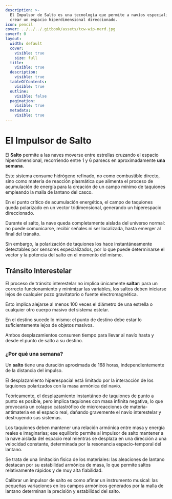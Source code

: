 ```yaml
---
description: >-
  El Impulsor de Salto es una tecnología que permite a navíos especializados
  crear un espacio hiperdimensional direccionado.
icon: pencil
cover: ../../../.gitbook/assets/tcw-wip-nerd.jpg
coverY: 0
layout:
  width: default
  cover:
    visible: true
    size: full
  title:
    visible: true
  description:
    visible: true
  tableOfContents:
    visible: true
  outline:
    visible: false
  pagination:
    visible: true
  metadata:
    visible: true
---
```


# El Impulsor de Salto

El **Salto** permite a las naves moverse entre estrellas cruzando el espacio hiperdimensional, recorriendo entre 1 y 6 parsecs en aproximadamente **una semana**.

Este sistema consume hidrógeno refinado, no como combustible directo, sino como materia de reacción plasmática que alimenta el proceso de acumulación de energía para la creación de un campo mínimo de taquiones empleando la malla de lantano del casco.

En el punto crítico de acumulación energética, el campo de taquiones queda polarizado en un vector tridimensional, generando un hiperespacio direccionado.

Durante el salto, la nave queda completamente aislada del universo normal: no puede comunicarse, recibir señales ni ser localizada, hasta emerger al final del tránsito.

Sin embargo, la polarización de taquiones los hace instantáneamente detectables por sensores especializados, por lo que puede determinarse el vector y la potencia del salto en el momento del mismo.

## Tránsito Interestelar

El proceso de tránsito interestelar no implica únicamente **saltar**: para un correcto funcionamiento y minimizar las variables, los saltos deben iniciarse lejos de cualquier pozo gravitatorio o fuente electromagnética.

Esto implica alejarse al menos 100 veces el diámetro de una estrella o cualquier otro cuerpo masivo del sistema estelar.

En el destino sucede lo mismo: el punto de destino debe estar lo suficientemente lejos de objetos masivos.

Ambos desplazamientos consumen tiempo para llevar al navío hasta y desde el punto de salto a su destino.

### ¿Por qué una semana?

Un **salto** tiene una duración aproximada de 168 horas, independientemente de la distancia del impulso.

El desplazamiento hiperespacial está limitado por la interacción de los taquiones polarizados con la masa armónica del navío.

Teóricamente, el desplazamiento instantáneo de taquiones de punto a punto es posible, pero implica taquiones con masa infinita negativa, lo que provocaría un colapso catastrófico de microreacciones de materia-antimateria en el espacio real, dañando gravemente el navío interestelar y destruyendo sus sistemas.

Los taquiones deben mantener una relación armónica entre masa y energía reales e imaginarias; ese equilibrio permite al impulsor de salto mantener a la nave aislada del espacio real mientras se desplaza en una dirección a una velocidad constante, determinada por la resonancia espacio-temporal del lantano.

Se trata de una limitación física de los materiales: las aleaciones de lantano destacan por su estabilidad armónica de masa, lo que permite saltos relativamente rápidos y de muy alta fiabilidad.

Calibrar un impulsor de salto es como afinar un instrumento musical: las pequeñas variaciones en los campos armónicos generados por la malla de lantano determinan la precisión y estabilidad del salto.
